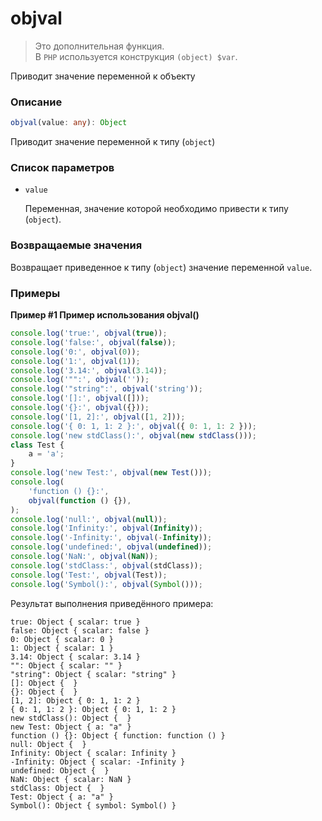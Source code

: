 # objval

> Это дополнительная функция.<br>В `PHP` используется конструкция
> `(object) $var`.

Приводит значение переменной к объекту

### Описание

```ts
objval(value: any): Object
```

Приводит значение переменной к типу (`object`)

### Список параметров

-   `value`

    Переменная, значение которой необходимо привести к типу (`object`).

### Возвращаемые значения

Возвращает приведенное к типу (`object`) значение переменной `value`.

### Примеры

**Пример #1 Пример использования objval()**

```js
console.log('true:', objval(true));
console.log('false:', objval(false));
console.log('0:', objval(0));
console.log('1:', objval(1));
console.log('3.14:', objval(3.14));
console.log('"":', objval(''));
console.log('"string":', objval('string'));
console.log('[]:', objval([]));
console.log('{}:', objval({}));
console.log('[1, 2]:', objval([1, 2]));
console.log('{ 0: 1, 1: 2 }:', objval({ 0: 1, 1: 2 }));
console.log('new stdClass():', objval(new stdClass()));
class Test {
    a = 'a';
}
console.log('new Test:', objval(new Test()));
console.log(
    'function () {}:',
    objval(function () {}),
);
console.log('null:', objval(null));
console.log('Infinity:', objval(Infinity));
console.log('-Infinity:', objval(-Infinity));
console.log('undefined:', objval(undefined));
console.log('NaN:', objval(NaN));
console.log('stdClass:', objval(stdClass));
console.log('Test:', objval(Test));
console.log('Symbol():', objval(Symbol()));
```

Результат выполнения приведённого примера:

    true: Object { scalar: true }
    false: Object { scalar: false }
    0: Object { scalar: 0 }
    1: Object { scalar: 1 }
    3.14: Object { scalar: 3.14 }
    "": Object { scalar: "" }
    "string": Object { scalar: "string" }
    []: Object {  }
    {}: Object {  }
    [1, 2]: Object { 0: 1, 1: 2 }
    { 0: 1, 1: 2 }: Object { 0: 1, 1: 2 }
    new stdClass(): Object {  }
    new Test: Object { a: "a" }
    function () {}: Object { function: function () }
    null: Object {  }
    Infinity: Object { scalar: Infinity }
    -Infinity: Object { scalar: -Infinity }
    undefined: Object {  }
    NaN: Object { scalar: NaN }
    stdClass: Object {  }
    Test: Object { a: "a" }
    Symbol(): Object { symbol: Symbol() }
